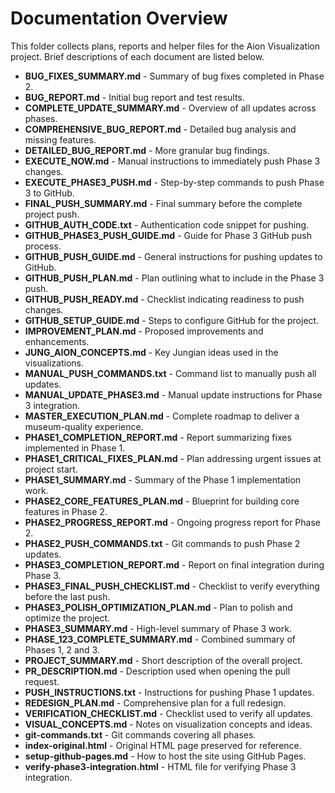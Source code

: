# Documentation Overview

This folder collects plans, reports and helper files for the Aion Visualization project. Brief descriptions of each document are listed below.


- **BUG_FIXES_SUMMARY.md** - Summary of bug fixes completed in Phase 2.
- **BUG_REPORT.md** - Initial bug report and test results.
- **COMPLETE_UPDATE_SUMMARY.md** - Overview of all updates across phases.
- **COMPREHENSIVE_BUG_REPORT.md** - Detailed bug analysis and missing features.
- **DETAILED_BUG_REPORT.md** - More granular bug findings.
- **EXECUTE_NOW.md** - Manual instructions to immediately push Phase 3 changes.
- **EXECUTE_PHASE3_PUSH.md** - Step-by-step commands to push Phase 3 to GitHub.
- **FINAL_PUSH_SUMMARY.md** - Final summary before the complete project push.
- **GITHUB_AUTH_CODE.txt** - Authentication code snippet for pushing.
- **GITHUB_PHASE3_PUSH_GUIDE.md** - Guide for Phase 3 GitHub push process.
- **GITHUB_PUSH_GUIDE.md** - General instructions for pushing updates to GitHub.
- **GITHUB_PUSH_PLAN.md** - Plan outlining what to include in the Phase 3 push.
- **GITHUB_PUSH_READY.md** - Checklist indicating readiness to push changes.
- **GITHUB_SETUP_GUIDE.md** - Steps to configure GitHub for the project.
- **IMPROVEMENT_PLAN.md** - Proposed improvements and enhancements.
- **JUNG_AION_CONCEPTS.md** - Key Jungian ideas used in the visualizations.
- **MANUAL_PUSH_COMMANDS.txt** - Command list to manually push all updates.
- **MANUAL_UPDATE_PHASE3.md** - Manual update instructions for Phase 3 integration.
- **MASTER_EXECUTION_PLAN.md** - Complete roadmap to deliver a museum-quality experience.
- **PHASE1_COMPLETION_REPORT.md** - Report summarizing fixes implemented in Phase 1.
- **PHASE1_CRITICAL_FIXES_PLAN.md** - Plan addressing urgent issues at project start.
- **PHASE1_SUMMARY.md** - Summary of the Phase 1 implementation work.
- **PHASE2_CORE_FEATURES_PLAN.md** - Blueprint for building core features in Phase 2.
- **PHASE2_PROGRESS_REPORT.md** - Ongoing progress report for Phase 2.
- **PHASE2_PUSH_COMMANDS.txt** - Git commands to push Phase 2 updates.
- **PHASE3_COMPLETION_REPORT.md** - Report on final integration during Phase 3.
- **PHASE3_FINAL_PUSH_CHECKLIST.md** - Checklist to verify everything before the last push.
- **PHASE3_POLISH_OPTIMIZATION_PLAN.md** - Plan to polish and optimize the project.
- **PHASE3_SUMMARY.md** - High-level summary of Phase 3 work.
- **PHASE_123_COMPLETE_SUMMARY.md** - Combined summary of Phases 1, 2 and 3.
- **PROJECT_SUMMARY.md** - Short description of the overall project.
- **PR_DESCRIPTION.md** - Description used when opening the pull request.
- **PUSH_INSTRUCTIONS.txt** - Instructions for pushing Phase 1 updates.
- **REDESIGN_PLAN.md** - Comprehensive plan for a full redesign.
- **VERIFICATION_CHECKLIST.md** - Checklist used to verify all updates.
- **VISUAL_CONCEPTS.md** - Notes on visualization concepts and ideas.
- **git-commands.txt** - Git commands covering all phases.
- **index-original.html** - Original HTML page preserved for reference.
- **setup-github-pages.md** - How to host the site using GitHub Pages.
- **verify-phase3-integration.html** - HTML file for verifying Phase 3 integration.

